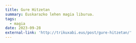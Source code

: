 ```yaml
---
title: Gure Hitzetan
summary: Euskarazko lehen magia liburua.
tags:
  - magia
date: 2023-09-28
external-link: 'http://trikuxabi.eus/post/gure-hitzetan/'
---
```

